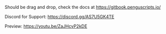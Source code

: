 Should be drag and drop, check the docs at https://gitbook.penguscripts.io/

Discord for Support: https://discord.gg/AS7U5GK4TE

Preview: https://youtu.be/ZaJHcvP2kDE 
